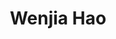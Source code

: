 ---
layout: biography
email: haowenjia8023@163.com
project: Quality by Design Modelling for T cells
img: wenjia.jpg
degree: Undergraduate
biography: Originally from China, Wenjia moved to Vancouver to pursue her bachelor’s degree in Chemical and Biological Engineering (CHBE) at UBC since 2016. Her previous research experiences include - Chimeric Polyketide Synthase project in a synthetic biology lab; data analysis on plant virus genome sequences as a bioinformatics research assistant; Rapid Apple Decline project in another molecular plant virology lab at Agriculture and Agri-Food Canada; and Quality by Design Modelling for T cells project as a thesis student. Currently, she has a particular research interest is in applying genomics and genetics techniques in improving disease diagnosis and treatments.
year_end: 2021
year_start: 2020
cosupervisor:
  - name: James Piret (CHBE, Michael Smith Labs)
    url: https://www.chbe.ubc.ca/profile/james-piret/
title: Wenjia Hao
status: alumni
---
